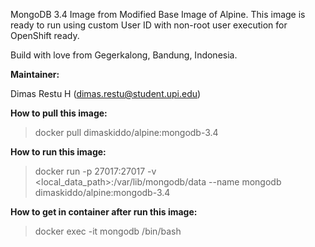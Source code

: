 MongoDB 3.4 Image from Modified Base Image of Alpine. This image is ready to run using custom User ID with non-root user execution for OpenShift ready.

Build with love from Gegerkalong, Bandung, Indonesia.

**Maintainer:**

Dimas Restu H (<dimas.restu@student.upi.edu>)

**How to pull this image:**

> docker pull dimaskiddo/alpine:mongodb-3.4

**How to run this image:**

> docker run -p 27017:27017 -v <local_data_path>:/var/lib/mongodb/data --name mongodb dimaskiddo/alpine:mongodb-3.4

**How to get in container after run this image:**

> docker exec -it mongodb /bin/bash
